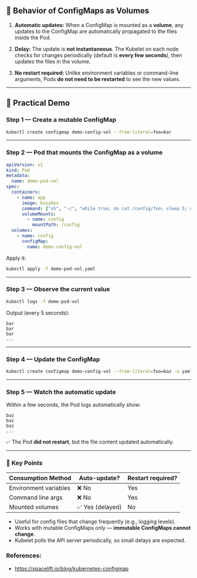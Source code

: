 ## 🧩 **Behavior of ConfigMaps as Volumes**

1. **Automatic updates:**
   When a ConfigMap is mounted as a **volume**, any updates to the ConfigMap are automatically propagated to the files inside the Pod.

2. **Delay:**
   The update is **not instantaneous**. The Kubelet on each node checks for changes periodically (default is **every few seconds**), then updates the files in the volume.

3. **No restart required:**
   Unlike environment variables or command-line arguments, Pods **do not need to be restarted** to see the new values.

---

## 🧱 **Practical Demo**

### Step 1 — Create a mutable ConfigMap

```bash
kubectl create configmap demo-config-vol --from-literal=foo=bar
```

---

### Step 2 — Pod that mounts the ConfigMap as a volume

```yaml
apiVersion: v1
kind: Pod
metadata:
  name: demo-pod-vol
spec:
  containers:
    - name: app
      image: busybox
      command: ["sh", "-c", "while true; do cat /config/foo; sleep 5; done"]
      volumeMounts:
        - name: config
          mountPath: /config
  volumes:
    - name: config
      configMap:
        name: demo-config-vol
```

Apply it:

```bash
kubectl apply -f demo-pod-vol.yaml
```

---

### Step 3 — Observe the current value

```bash
kubectl logs -f demo-pod-vol
```

Output (every 5 seconds):

```
bar
bar
bar
...
```

---

### Step 4 — Update the ConfigMap

```bash
kubectl create configmap demo-config-vol --from-literal=foo=baz -o yaml --dry-run=client | kubectl apply -f -
```

---

### Step 5 — Watch the automatic update

Within a few seconds, the Pod logs automatically show:

```
baz
baz
baz
...
```

✅ The Pod **did not restart**, but the file content updated automatically.

---

### 🧠 **Key Points**

| Consumption Method    | Auto-update?    | Restart required? |
| --------------------- | --------------- | ----------------- |
| Environment variables | ❌ No            | Yes               |
| Command line args     | ❌ No            | Yes               |
| Mounted volumes       | ✅ Yes (delayed) | No                |

* Useful for config files that change frequently (e.g., logging levels).
* Works with mutable ConfigMaps only — **immutable ConfigMaps cannot change**.
* Kubelet polls the API server periodically, so small delays are expected.

### References:
- https://spacelift.io/blog/kubernetes-configmap
